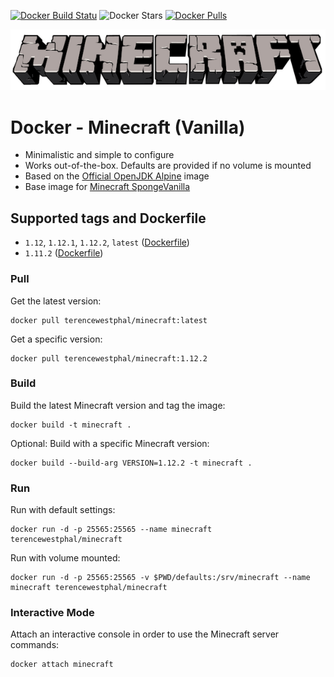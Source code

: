 [![Docker Build Statu](https://img.shields.io/docker/build/terencewestphal/minecraft.svg)](https://hub.docker.com/r/terencewestphal/minecraft/builds/) ![Docker Stars](https://img.shields.io/docker/stars/terencewestphal/minecraft.svg) [![Docker Pulls](https://img.shields.io/docker/pulls/terencewestphal/minecraft.svg)](https://hub.docker.com/r/terencewestphal/minecraft/) 

[![Minecraft](https://github.com/terencewestphal/docker-minecraft/blob/master/logo.png?raw=true)](https://minecraft.net/) 
 
# Docker - Minecraft (Vanilla)

- Minimalistic and simple to configure
- Works out-of-the-box. Defaults are provided if no volume is mounted
- Based on the [Official OpenJDK Alpine](https://hub.docker.com/_/openjdk/) image
- Base image for [Minecraft SpongeVanilla](https://hub.docker.com/r/terencewestphal/minecraft-spongevanilla/)

## Supported tags and Dockerfile

- `1.12`, `1.12.1`, `1.12.2`, `latest` ([Dockerfile](https://raw.githubusercontent.com/terencewestphal/docker-minecraft/1.12.1/Dockerfile))
- `1.11.2` ([Dockerfile](https://raw.githubusercontent.com/terencewestphal/docker-minecraft/1.11.2/Dockerfile))


### Pull  

Get the latest version:
```
docker pull terencewestphal/minecraft:latest
```

Get a specific version:
```
docker pull terencewestphal/minecraft:1.12.2
```

### Build  

Build the latest Minecraft version and tag the image:   
```
docker build -t minecraft .
```

Optional: Build with a specific Minecraft version:   
```
docker build --build-arg VERSION=1.12.2 -t minecraft .
```

### Run
  
Run with default settings:
```
docker run -d -p 25565:25565 --name minecraft terencewestphal/minecraft
```

Run with volume mounted: 
```
docker run -d -p 25565:25565 -v $PWD/defaults:/srv/minecraft --name minecraft terencewestphal/minecraft
```

### Interactive Mode 

Attach an interactive console in order to use the Minecraft server commands:
```
docker attach minecraft
```